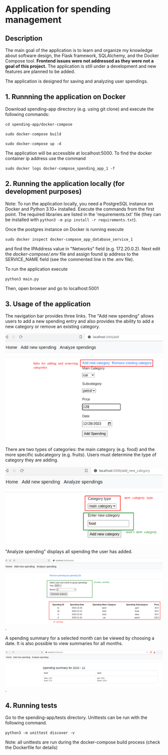 # Application for spending management

## Description

The main goal of the application is to learn and organize my knowledge about software design, the Flask framework, SQLAlchemy, and the Docker Compose tool. __Frontend issues were not addressed as they were not a goal of this project.__ The application is still under a development and new features are planned to be added.

The application is designed for saving and analyzing user spendings.

## 1. Runnning the application on Docker

Download spending-app directory (e.g. using git clone) and execute the following commands:

`cd spending-app/docker-compose`

`sudo docker-compose build`

`sudo docker-compose up -d`

The application will be accessible at localhost:5000. To find the docker container ip address use the command 

`sudo docker logs docker-compose_spending_app_1 -f`


## 2. Running the application locally (for development purposes)

Note: To run the application locally, you need a PostgreSQL instance on Docker and Python 3.10+ installed. 
Execute the commands from the first point. The required libraries are listed in the 'requirements.txt' file (they can be installed with `python3 -m pip install -r requirements.txt`).

Once the postgres instance on Docker is running execute 

`sudo docker inspect docker-compose_app_database_service_1` 

and find the IPAddress value in "Networks" field (e.g. 172.20.0.2). Next edit the
*docker-compose/.env* file and assign found ip address to the SERVICE_NAME field (see the commented line in the .env file).

To run the application execute

`python3 main.py` 

Then, open browser and go to localhost:5001

## 3. Usage of the application

The navigation bar provides three links. The "Add new spending" allows users to add a new spending entry and also provides the ability to add a new category or remove an existing category.

![alt text](https://raw.githubusercontent.com/wbonicki/spending_app/main/screens/adding_new_spending.png)

There are two types of categories: the main category (e.g. food) and the more specific subcategory (e.g. fruits). Users must determine the type of category they are adding.

![alt text](https://raw.githubusercontent.com/wbonicki/spending_app/main/screens/adding_new_category.png)

"Analyze spending" displays all spending the user has added.

![alt text](https://raw.githubusercontent.com/wbonicki/spending_app/main/screens/all_spendings.png).

A spending summary for a selected month can be viewed by choosing a date. It is also possible to view summaries for all months.

![alt text](https://raw.githubusercontent.com/wbonicki/spending_app/main/screens/grouped_spending.png).

## 4. Running tests

Go to the spending-app/tests directory. Unittests can be run with the following command.

`python3 -m unittest discover -v`

Note: all unittests are run during the docker-compose build process (check the Dockerfile for details)




